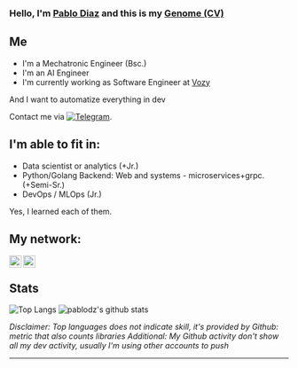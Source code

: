 ### Hello, I'm [Pablo Diaz][website] and this is my [Genome (CV)](https://bio.torre.co/en/pablodiazv)

## Me

- I'm a Mechatronic Engineer (Bsc.)
- I'm an AI Engineer
- I'm currently working as Software Engineer at [Vozy](https://vozy.co)

And I want to automatize everything in dev
<!--
- 🔭 Currently working few hours a week on Data Science Research Perú (An ONG from Perú to democratize data science).
- 🌱 Passionate to learn about artificial intelligence, specially deep learning, to automatize real tasks.
- 👯 Autodidact, looking for the easiest way to implement high-tech on industries.
- 😊 Problems solver.
-->

Contact me via 
[![Telegram](https://img.shields.io/badge/Telegram-2CA5E0?style=for-the-badge&logo=telegram&logoColor=white)](https://t.me/remidz).


## I'm able to fit in:

- Data scientist or analytics (+Jr.)
- Python/Golang Backend: Web and systems - microservices+grpc. (+Semi-Sr.)
- DevOps / MLOps (Jr.)

Yes, I learned each of them.


## My network:

<!--
[<img align="left" alt="Sabesan" height="22px" src="https://raw.githubusercontent.com/iconic/open-iconic/master/svg/globe.svg" />][website][](url)
-->

[<img align="left" alt="Sabesan | LinkedIn" height="22px" src="https://cdn.jsdelivr.net/npm/simple-icons@v3/icons/linkedin.svg" />][linkedin]
[<img align="left" alt="Sabesan | Medium" height="22px" src="https://cdn.jsdelivr.net/npm/simple-icons@v3/icons/medium.svg" />][medium]

<!--
[<img align="left" alt="Sabesan | Stackoverflow" height="22px" src="https://cdn.jsdelivr.net/npm/simple-icons@v3/icons/stackoverflow.svg" />][stackoverflow]
-->

<br>
<!--

## Languages, Tools and Programs that I use:

[<code>
<img alt="visual studio code" width="26px" src="https://img.icons8.com/fluent/240/000000/visual-studio-code-2019.png" />
</code>](https://code.visualstudio.com/)
[<code>
<img alt="pycharm" width="26px" src="https://img.icons8.com/color/240/000000/pycharm.png" />
</code>](https://www.jetbrains.com/pycharm/)
[<code>
<img alt="python" width="26px" src="https://img.icons8.com/color/240/000000/python.png">
</code>](https://www.python.org/)
[<code>
<img alt="html5" width="26px" src="https://img.icons8.com/color/240/000000/html-5.png">
</code>](https://developer.mozilla.org/en-US/docs/Web/HTML)
[<code>
<img alt="css3" width="26px" src="https://img.icons8.com/color/240/000000/css3.png">
</code>](https://developer.mozilla.org/en-US/docs/Web/CSS)
[<code>
<img alt="json" width="26px" src="https://raw.githubusercontent.com/github/explore/80688e429a7d4ef2fca1e82350fe8e3517d3494d/topics/json/json.png">
</code>](https://www.json.org/json-en.html)
[<code>
<img alt="MySQL" width="26px" src="https://raw.githubusercontent.com/github/explore/80688e429a7d4ef2fca1e82350fe8e3517d3494d/topics/mysql/mysql.png">
</code>](https://dev.mysql.com/)
[<code>
<img alt="latex" width="26px" src="https://raw.githubusercontent.com/github/explore/80688e429a7d4ef2fca1e82350fe8e3517d3494d/topics/latex/latex.png">
</code>](https://www.latex-project.org/)
[<code>
<img alt="markdown" width="26px" src="https://img.icons8.com/ios-filled/100/000000/markdown.png">
</code>](https://www.markdownguide.org/)
[<code>
<img alt="Git" width="26px" src="https://img.icons8.com/color/240/000000/git.png">
</code>](https://git-scm.com/)
[<code>
<img alt="github" width="26px" src="https://img.icons8.com/ios-glyphs/240/000000/github.png">
</code>](https://github.com/)
[<code>
<img alt="terminal" width="26px" src="https://raw.githubusercontent.com/github/explore/80688e429a7d4ef2fca1e82350fe8e3517d3494d/topics/terminal/terminal.png">
</code>](https://docs.microsoft.com/en-us/windows/terminal/)
[<code>
<img alt="windows" width="26px" src="https://img.icons8.com/color/48/000000/windows-10.png">
</code>](https://www.microsoft.com/en-us/windows)
[<code>
<img alt="ubuntu" width="26px" src="https://img.icons8.com/color/96/000000/ubuntu--v1.png">
</code>](https://ubuntu.com/)
[<code>
<img alt="debian" width="26px" src="https://img.icons8.com/color/96/000000/debian.png">
</code>](https://debian.org/)
[<code>
<img alt="word" width="26px" src="https://img.icons8.com/color/48/000000/word.png">
</code>](https://www.microsoft.com/en-us/microsoft-365/word)
[<code>
<img alt="excel" width="26px" src="https://img.icons8.com/fluent/48/000000/microsoft-excel-2019.png">
</code>](https://www.microsoft.com/en-us/microsoft-365/excel)
[<code>
<img alt="ppt" width="26px" src="https://img.icons8.com/officel/48/000000/ppt.png">
</code>](https://www.microsoft.com/en-us/microsoft-365/powerpoint)
[<code>
<img alt="ms-project" width="26px" src="https://img.icons8.com/color/48/000000/ms-project.png">
</code>](https://www.microsoft.com/en-us/microsoft-365/project/project-management-software)
[<code>
<img alt="fusion360" width="26px" src="https://img.icons8.com/color/48/000000/autodesk-fusion-360.png">
</code>](https://www.autodesk.com/products/fusion-360/personal)
[<code>
<img alt="inventor" width="26px" src="https://img.icons8.com/color/48/000000/autodesk-infraworks.png">
</code>](https://www.autodesk.com/products/inventor/)
[<code>
<img alt="autocad" width="26px" src="https://img.icons8.com/color/48/000000/autodesk-autocad.png">
</code>](https://www.autodesk.com/products/autocad)
[<code>
<img alt="solidworks" width="26px" src="https://img.icons8.com/color/48/000000/solidworks.png">
</code>](https://www.solidworks.com/)
[<code>
<img alt="tia-portal" width="26px" src="https://downloadly.net/wp-content/uploads/2020/03/TIA-Portal-16.png">
</code>](https://new.siemens.com/global/en/products/automation/industry-software/automation-software/tia-portal/software.html)
[<code>
<img alt="c" width="26px" src="https://upload.wikimedia.org/wikipedia/commons/thumb/3/35/The_C_Programming_Language_logo.svg/140px-The_C_Programming_Language_logo.svg.png">
</code>](#)
[<code>
<img alt="c++" width="26px" src="https://img.icons8.com/color/48/000000/c-plus-plus-logo.png">
</code>](https://isocpp.org)
[<code>
<img alt="php" width="26px" src="https://img.icons8.com/wired/64/000000/php-logo.png">
</code>](https://www.php.net)
[<code>
<img alt="matlab" width="26px" src="https://img.icons8.com/fluent/48/000000/matlab.png">
</code>](https://www.mathworks.com/products/matlab.html)
[<code>
<img alt="django" width="26px" src="https://img.icons8.com/material-sharp/24/000000/django.png">
</code>](https://www.djangoproject.com)
[<code>
<img alt="photoshop" width="26px" src="https://img.icons8.com/color/48/000000/adobe-photoshop.png">
</code>](https://www.adobe.com/products/photoshop.html)
[<code>
<img alt="audition" width="26px" src="https://img.icons8.com/color/48/000000/adobe-audition.png">
</code>](https://www.adobe.com/products/audition.html)
[<code>
<img alt="sony-vegas" width="26px" src="https://img.icons8.com/color/48/000000/sony-vegas.png">
</code>](https://www.vegascreativesoftware.com/us/)
[<code>
<img alt="after-effects" width="26px" src="https://img.icons8.com/fluent/48/000000/adobe-after-effects.png">
</code>](https://www.adobe.com/products/aftereffects.html)
[<code>
<img alt="ffmpeg" width="26px" src="https://img.icons8.com/color/48/000000/ffmpeg.png">
</code>](https://ffmpeg.org/)
 -->
 
<!--
[<code>
<img alt="eagle" height="26px" src="https://knowledge.autodesk.com/sites/default/files/product-logo-sm/AKN_Forums_ProductLogos_EAGLE_2018_0.png">
</code>](https://www.autodesk.com/products/eagle/)
 -->

<!--
## 📝 Latest Blog Posts

### Medium

-->

<!-- MEDIUM:START -->
<!--
- [Download Single Folder of a Repository](https://medium.com/@pablodz/download-single-folder-of-a-repository-2861cfc05bea?source=rss-17f3a01eb2a2------2)
- [4 Tools For AI Researchers](https://medium.com/@pablodz/4-tools-for-ai-researchers-c9f4e4f35db5?source=rss-17f3a01eb2a2------2)
- [PID 2020: State of Art](https://medium.com/@pablodz/pid-2020-state-of-art-4613016fe2aa?source=rss-17f3a01eb2a2------2)
- [How to download all the pdfs in one website](https://medium.com/@pablodz/how-to-download-all-the-pdfs-in-one-website-e1058dc92767?source=rss-17f3a01eb2a2------2)
- [Francisco Sagasti: 20 libros (Presidente del Perú)](https://medium.com/@pablodz/20-libros-de-francisco-sagasti-presidente-del-per%C3%BA-b774a287966f?source=rss-17f3a01eb2a2------2)
-->
<!-- MEDIUM:END -->

## Stats

![Top Langs](https://github-readme-stats.vercel.app/api/top-langs/?username=pablodz&layout=compact&langs_count=10&theme=radical&hide=HTML)
![pablodz's github stats](https://github-readme-stats.vercel.app/api?username=pablodz&show_icons=true&theme=radical)

_Disclaimer: Top languages does not indicate skill, it's provided by Github: metric that also counts libraries
Additional: My Github activity don't show all my dev activity, usually I'm using other accounts to push_

---

[website]: http://pablocv.herokuapp.com/
[linkedin]: https://www.linkedin.com/in/pablodzv
[medium]: https://pablodz.medium.com/
[stackoverflow]: https://stackoverflow.com/users/10491422/pablo-d%c3%adaz

[whatever comment text]::<> (Forked from https://raw.githubusercontent.com/pablodz/pablodz/master/README.md)

